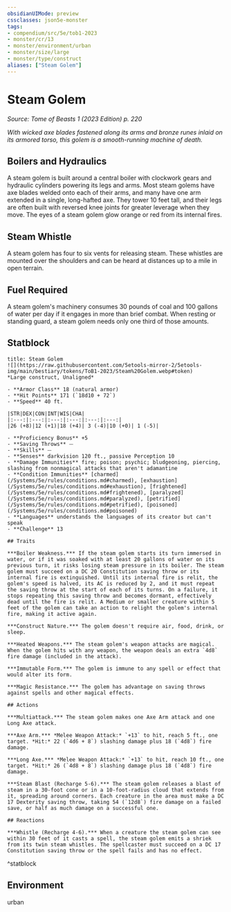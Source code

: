 ```yaml
---
obsidianUIMode: preview
cssclasses: json5e-monster
tags:
- compendium/src/5e/tob1-2023
- monster/cr/13
- monster/environment/urban
- monster/size/large
- monster/type/construct
aliases: ["Steam Golem"]
---
```

# Steam Golem
*Source: Tome of Beasts 1 (2023 Edition) p. 220*  

*With wicked axe blades fastened along its arms and bronze runes inlaid on its armored torso, this golem is a smooth-running machine of death.*

## Boilers and Hydraulics

A steam golem is built around a central boiler with clockwork gears and hydraulic cylinders powering its legs and arms. Most steam golems have axe blades welded onto each of their arms, and many have one arm extended in a single, long-hafted axe. They tower 10 feet tall, and their legs are often built with reversed knee joints for greater leverage when they move. The eyes of a steam golem glow orange or red from its internal fires.

## Steam Whistle

A steam golem has four to six vents for releasing steam. These whistles are mounted over the shoulders and can be heard at distances up to a mile in open terrain.

## Fuel Required

A steam golem's machinery consumes 30 pounds of coal and 100 gallons of water per day if it engages in more than brief combat. When resting or standing guard, a steam golem needs only one third of those amounts.

## Statblock

```ad-statblock
title: Steam Golem
![](https://raw.githubusercontent.com/5etools-mirror-2/5etools-img/main/bestiary/tokens/ToB1-2023/Steam%20Golem.webp#token)
*Large construct, Unaligned*

- **Armor Class** 18 (natural armor)
- **Hit Points** 171 (`18d10 + 72`)
- **Speed** 40 ft.

|STR|DEX|CON|INT|WIS|CHA|
|:---:|:---:|:---:|:---:|:---:|:---:|
|26 (+8)|12 (+1)|18 (+4)| 3 (-4)|10 (+0)| 1 (-5)|

- **Proficiency Bonus** +5
- **Saving Throws** ⏤
- **Skills** ⏤
- **Senses** darkvision 120 ft., passive Perception 10
- **Damage Immunities** fire; poison; psychic; bludgeoning, piercing, slashing from nonmagical attacks that aren't adamantine
- **Condition Immunities** [charmed](/Systems/5e/rules/conditions.md#charmed), [exhaustion](/Systems/5e/rules/conditions.md#exhaustion), [frightened](/Systems/5e/rules/conditions.md#frightened), [paralyzed](/Systems/5e/rules/conditions.md#paralyzed), [petrified](/Systems/5e/rules/conditions.md#petrified), [poisoned](/Systems/5e/rules/conditions.md#poisoned)
- **Languages** understands the languages of its creator but can't speak
- **Challenge** 13

## Traits

***Boiler Weakness.*** If the steam golem starts its turn immersed in water, or if it was soaked with at least 20 gallons of water on its previous turn, it risks losing steam pressure in its boiler. The steam golem must succeed on a DC 20 Constitution saving throw or its internal fire is extinguished. Until its internal fire is relit, the golem's speed is halved, its AC is reduced by 2, and it must repeat the saving throw at the start of each of its turns. On a failure, it stops repeating this saving throw and becomes dormant, effectively dead until the fire is relit. A Medium or smaller creature within 5 feet of the golem can take an action to relight the golem's internal fire, making it active again.

***Construct Nature.*** The golem doesn't require air, food, drink, or sleep.

***Heated Weapons.*** The steam golem's weapon attacks are magical. When the golem hits with any weapon, the weapon deals an extra `4d8` fire damage (included in the attack).

***Immutable Form.*** The golem is immune to any spell or effect that would alter its form.

***Magic Resistance.*** The golem has advantage on saving throws against spells and other magical effects.

## Actions

***Multiattack.*** The steam golem makes one Axe Arm attack and one Long Axe attack.

***Axe Arm.*** *Melee Weapon Attack:* `+13` to hit, reach 5 ft., one target. *Hit:* 22 (`4d6 + 8`) slashing damage plus 18 (`4d8`) fire damage.

***Long Axe.*** *Melee Weapon Attack:* `+13` to hit, reach 10 ft., one target. *Hit:* 26 (`4d8 + 8`) slashing damage plus 18 (`4d8`) fire damage.

***Steam Blast (Recharge 5-6).*** The steam golem releases a blast of steam in a 30-foot cone or in a 10-foot-radius cloud that extends from it, spreading around corners. Each creature in the area must make a DC 17 Dexterity saving throw, taking 54 (`12d8`) fire damage on a failed save, or half as much damage on a successful one.

## Reactions

***Whistle (Recharge 4-6).*** When a creature the steam golem can see within 30 feet of it casts a spell, the steam golem emits a shriek from its twin steam whistles. The spellcaster must succeed on a DC 17 Constitution saving throw or the spell fails and has no effect.
```
^statblock

## Environment

urban